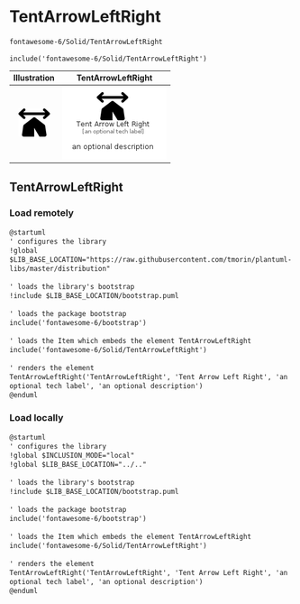 # TentArrowLeftRight


```text
fontawesome-6/Solid/TentArrowLeftRight
```

```text
include('fontawesome-6/Solid/TentArrowLeftRight')
```



| Illustration | TentArrowLeftRight |
| :---: | :---: |
| ![illustration for Illustration](../../fontawesome-6/Solid/TentArrowLeftRight.png) | ![illustration for TentArrowLeftRight](../../fontawesome-6/Solid/TentArrowLeftRight.Local.png) |




## TentArrowLeftRight

### Load remotely
```plantuml
@startuml
' configures the library
!global $LIB_BASE_LOCATION="https://raw.githubusercontent.com/tmorin/plantuml-libs/master/distribution"

' loads the library's bootstrap
!include $LIB_BASE_LOCATION/bootstrap.puml

' loads the package bootstrap
include('fontawesome-6/bootstrap')

' loads the Item which embeds the element TentArrowLeftRight
include('fontawesome-6/Solid/TentArrowLeftRight')

' renders the element
TentArrowLeftRight('TentArrowLeftRight', 'Tent Arrow Left Right', 'an optional tech label', 'an optional description')
@enduml
```

### Load locally
```plantuml
@startuml
' configures the library
!global $INCLUSION_MODE="local"
!global $LIB_BASE_LOCATION="../.."

' loads the library's bootstrap
!include $LIB_BASE_LOCATION/bootstrap.puml

' loads the package bootstrap
include('fontawesome-6/bootstrap')

' loads the Item which embeds the element TentArrowLeftRight
include('fontawesome-6/Solid/TentArrowLeftRight')

' renders the element
TentArrowLeftRight('TentArrowLeftRight', 'Tent Arrow Left Right', 'an optional tech label', 'an optional description')
@enduml
```

